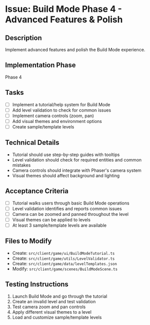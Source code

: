 # Issue: Build Mode Phase 4 - Advanced Features & Polish

## Description
Implement advanced features and polish the Build Mode experience.

## Implementation Phase
Phase 4

## Tasks
- [ ] Implement a tutorial/help system for Build Mode
- [ ] Add level validation to check for common issues
- [ ] Implement camera controls (zoom, pan)
- [ ] Add visual themes and environment options
- [ ] Create sample/template levels

## Technical Details
- Tutorial should use step-by-step guides with tooltips
- Level validation should check for required entities and common mistakes
- Camera controls should integrate with Phaser's camera system
- Visual themes should affect background and lighting

## Acceptance Criteria
- [ ] Tutorial walks users through basic Build Mode operations
- [ ] Level validation identifies and reports common issues
- [ ] Camera can be zoomed and panned throughout the level
- [ ] Visual themes can be applied to levels
- [ ] At least 3 sample/template levels are available

## Files to Modify
- Create: `src/client/game/ui/BuildModeTutorial.ts`
- Create: `src/client/game/utils/LevelValidator.ts`
- Create: `src/client/game/data/levelTemplates.json`
- Modify: `src/client/game/scenes/BuildModeScene.ts`

## Testing Instructions
1. Launch Build Mode and go through the tutorial
2. Create an invalid level and test validation
3. Test camera zoom and pan controls
4. Apply different visual themes to a level
5. Load and customize sample/template levels
